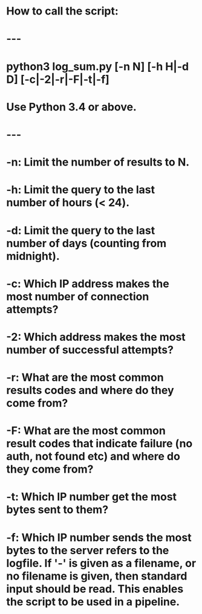 
# How to call the script:
# ---
# python3 log_sum.py [-n N] [-h H|-d D] [-c|-2|-r|-F|-t|-f] <filename>
# Use Python 3.4 or above.
# ---
# -n: Limit the number of results to N.
# -h: Limit the query to the last number of hours (< 24).
# -d: Limit the query to the last number of days (counting from midnight).
# -c: Which IP address makes the most number of connection attempts?
# -2: Which address makes the most number of successful attempts?
# -r: What are the most common results codes and where do they come from?
# -F: What are the most common result codes that indicate failure (no auth, not found etc) and where do they come from?
# -t: Which IP number get the most bytes sent to them?
# -f: Which IP number sends the most bytes to the server <filename> refers to the logfile. If '-' is given as a filename, or no filename is given, then standard input should be read. This enables the script to be used in a pipeline.

